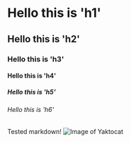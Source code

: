 # Hello this is 'h1'
## Hello this is 'h2'
### Hello this is 'h3'
#### Hello this is 'h4'
##### Hello this is 'h5'
###### Hello this is 'h6'
Tested markdown!
![Image of Yaktocat](https://octodex.github.com/images/yaktocat.png)
